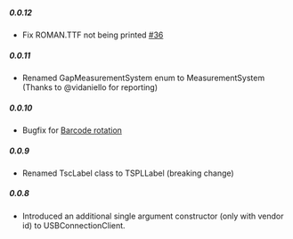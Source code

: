 ##### 0.0.12
* Fix ROMAN.TTF not being printed [#36](https://github.com/fintrace/tspl2-driver/pull/36)

##### 0.0.11
* Renamed GapMeasurementSystem enum to MeasurementSystem (Thanks to @vidaniello for reporting)

##### 0.0.10
* Bugfix for [Barcode rotation](https://github.com/fintrace/tspl2-driver/issues/18)

##### 0.0.9
* Renamed TscLabel class to TSPLLabel (breaking change)

##### 0.0.8
* Introduced an additional single argument constructor (only with vendor id) to USBConnectionClient.
